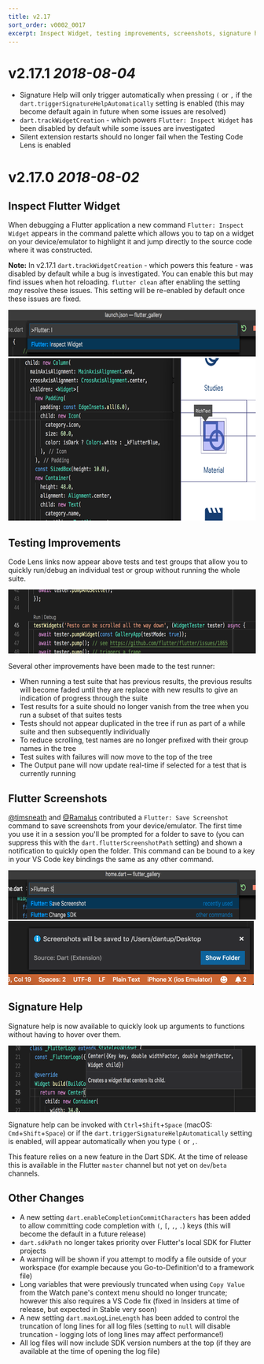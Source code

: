 ```yaml
---
title: v2.17
sort_order: v0002_0017
excerpt: Inspect Widget, testing improvements, screenshots, signature help
---
```


# v2.17.1 *2018-08-04*

- Signature Help will only trigger automatically when pressing `(` or `,` if the `dart.triggerSignatureHelpAutomatically` setting is enabled (this may become default again in future when some issues are resolved)
- `dart.trackWidgetCreation` - which powers `Flutter: Inspect Widget` has been disabled by default while some issues are investigated
- Silent extension restarts should no longer fail when the Testing Code Lens is enabled

# v2.17.0 *2018-08-02*

## Inspect Flutter Widget

When debugging a Flutter application a new command `Flutter: Inspect Widget` appears in the command palette which allows you to tap on a widget on your device/emulator to highlight it and jump directly to the source code where it was constructed.

**Note:** In v2.17.1 `dart.trackWidgetCreation` - which powers this feature - was disabled by default while a bug is investigated. You can enable this but may find issues when hot reloading. `flutter clean` after enabling the setting *may* resolve these issues. This setting will be re-enabled by default once these issues are fixed.

<img src="/images/release_notes/v2.17/inspect_widget_command.png" width="700" height="95" />

<img src="/images/release_notes/v2.17/inspect_widget_demo.png" width="700" height="330" />

## Testing Improvements

Code Lens links now appear above tests and test groups that allow you to quickly run/debug an individual test or group without running the whole suite.

<img src="/images/release_notes/v2.17/test_code_lens.png" width="700" height="130" />

Several other improvements have been made to the test runner:

- When running a test suite that has previous results, the previous results will become faded until they are replace with new results to give an indication of progress through the suite
- Test results for a suite should no longer vanish from the tree when you run a subset of that suites tests
- Tests should not appear duplicated in the tree if run as part of a while suite and then subsequently individually
- To reduce scrolling, test names are no longer prefixed with their group names in the tree
- Test suites with failures will now move to the top of the tree
- The Output pane will now update real-time if selected for a test that is currently running

## Flutter Screenshots

[@timsneath](https://github.com/timsneath) and [@Ramalus](https://github.com/Ramalus) contributed a `Flutter: Save Screenshot` command to save screenshots from your device/emulator. The first time you use it in a session you'll be prompted for a folder to save to (you can suppress this with the `dart.flutterScreenshotPath` setting) and shown a notification to quickly open the folder. This command can be bound to a key in your VS Code key bindings the same as any other command.

<img src="/images/release_notes/v2.17/save_screenshot_command.png" width="700" height="100" />

<img src="/images/release_notes/v2.17/save_screenshot_message.png" width="500" height="130" />

## Signature Help

Signature help is now available to quickly look up arguments to functions without having to hover over them.

<img src="/images/release_notes/v2.17/signature_help.png" width="700" height="135" />

Signature help can be invoked with `Ctrl`+`Shift`+`Space` (macOS: `Cmd`+`Shift`+`Space`) or if the `dart.triggerSignatureHelpAutomatically` setting is enabled, will appear automatically when you type `(` or `,`.

This feature relies on a new feature in the Dart SDK. At the time of release this is available in the Flutter `master` channel but not yet on `dev`/`beta` channels.

## Other Changes

- A new setting `dart.enableCompletionCommitCharacters` has been added to allow committing code completion with `(`, `[`, `,`, `.`) keys (this will become the default in a future release)
- `dart.sdkPath` no longer takes priority over Flutter's local SDK for Flutter projects
- A warning will be shown if you attempt to modify a file outside of your workspace (for example because you Go-to-Definition'd to a framework file)
- Long variables that were previously truncated when using `Copy Value` from the Watch pane's context menu should no longer truncate; however this also requires a VS Code fix (fixed in Insiders at time of release, but expected in Stable very soon)
- A new setting `dart.maxLogLineLength` has been added to control the truncation of long lines for all log files (setting to `null` will disable truncation - logging lots of long lines may affect performance!)
- All log files will now include SDK version numbers at the top (if they are available at the time of opening the log file)
